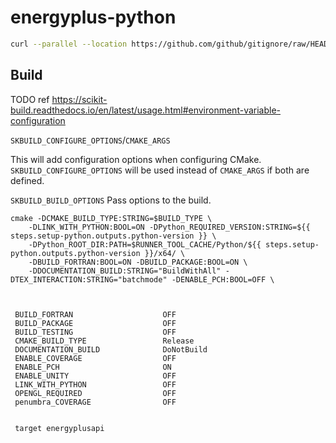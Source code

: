 # energyplus-python

```sh
curl --parallel --location https://github.com/github/gitignore/raw/HEAD/{Python,Global/{Linux,Windows,macOS,Vim,SublimeText,VisualStudioCode}}.gitignore https://github.com/scikit-build/scikit-build-sample-projects/raw/master/.gitignore > .gitignore
```

## Build

TODO ref https://scikit-build.readthedocs.io/en/latest/usage.html#environment-variable-configuration

`SKBUILD_CONFIGURE_OPTIONS`/`CMAKE_ARGS`

This will add configuration options when configuring CMake. `SKBUILD_CONFIGURE_OPTIONS` will be used instead of `CMAKE_ARGS` if both are defined.

`SKBUILD_BUILD_OPTIONS`
Pass options to the build.

```
cmake -DCMAKE_BUILD_TYPE:STRING=$BUILD_TYPE \
    -DLINK_WITH_PYTHON:BOOL=ON -DPython_REQUIRED_VERSION:STRING=${{ steps.setup-python.outputs.python-version }} \
    -DPython_ROOT_DIR:PATH=$RUNNER_TOOL_CACHE/Python/${{ steps.setup-python.outputs.python-version }}/x64/ \
    -DBUILD_FORTRAN:BOOL=ON -DBUILD_PACKAGE:BOOL=ON \
    -DDOCUMENTATION_BUILD:STRING="BuildWithAll" -DTEX_INTERACTION:STRING="batchmode" -DENABLE_PCH:BOOL=OFF \



 BUILD_FORTRAN                    OFF
 BUILD_PACKAGE                    OFF
 BUILD_TESTING                    OFF
 CMAKE_BUILD_TYPE                 Release
 DOCUMENTATION_BUILD              DoNotBuild
 ENABLE_COVERAGE                  OFF
 ENABLE_PCH                       ON
 ENABLE_UNITY                     OFF
 LINK_WITH_PYTHON                 OFF
 OPENGL_REQUIRED                  OFF
 penumbra_COVERAGE                OFF


 target energyplusapi
```